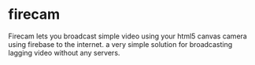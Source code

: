 # firecam
Firecam lets you broadcast simple video using your html5 canvas camera using firebase to the internet. a very simple solution for broadcasting lagging video without any servers.
